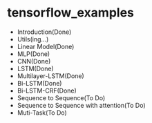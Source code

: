 # tensorflow_examples

+ Introduction(Done)
+ Utils(ing...)
+ Linear Model(Done)
+ MLP(Done)
+ CNN(Done)
+ LSTM(Done)
+ Multilayer-LSTM(Done)
+ Bi-LSTM(Done)
+ Bi-LSTM-CRF(Done)
+ Sequence to Sequence(To Do)
+ Sequence to Sequence with attention(To Do)
+ Muti-Task(To Do)
